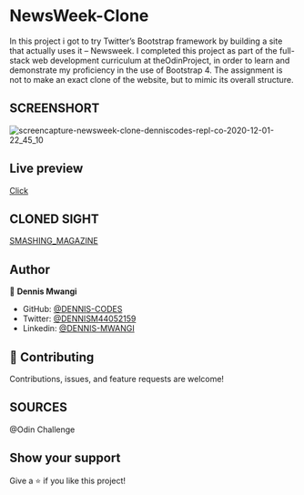# NewsWeek-Clone
In this project i got to try Twitter’s Bootstrap framework by building a site that actually uses it – Newsweek.
I completed this project as part of the full-stack web development curriculum at theOdinProject, in order to learn and demonstrate my proficiency in the use of Bootstrap 4. The assignment is not to make an exact clone of the website, but to mimic its overall structure. 

## SCREENSHORT
![screencapture-newsweek-clone-denniscodes-repl-co-2020-12-01-22_45_10](https://user-images.githubusercontent.com/65861136/100791282-132e3c00-342a-11eb-8faf-f95efd39fbda.png)

## Live preview
[Click](https://NewsWeek-Clone.denniscodes.repl.co)

## CLONED SIGHT
[SMASHING_MAGAZINE](https://www.newsweek.com/)

## Author

👤 **Dennis Mwangi**

- GitHub: [@DENNIS-CODES](https://github.com/DENNIS-CODES)
- Twitter: [@DENNISM44052159](https://twitter.com/DENNISM44052159)
- Linkedin: [@DENNIS-MWANGI](https://www.linkedin.com/in/dennis-mwangi-14b7a01b2/)


## 🤝 Contributing

Contributions, issues, and feature requests are welcome!

## SOURCES
@Odin Challenge

## Show your support

Give a ⭐️ if you like this project!
